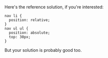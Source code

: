 Here's the reference solution, if you're interested:

    nav li {
      position: relative;
    }
    nav ul ul {
      position: absolute;
      top: 30px;
    }

But your solution is probably good too.
